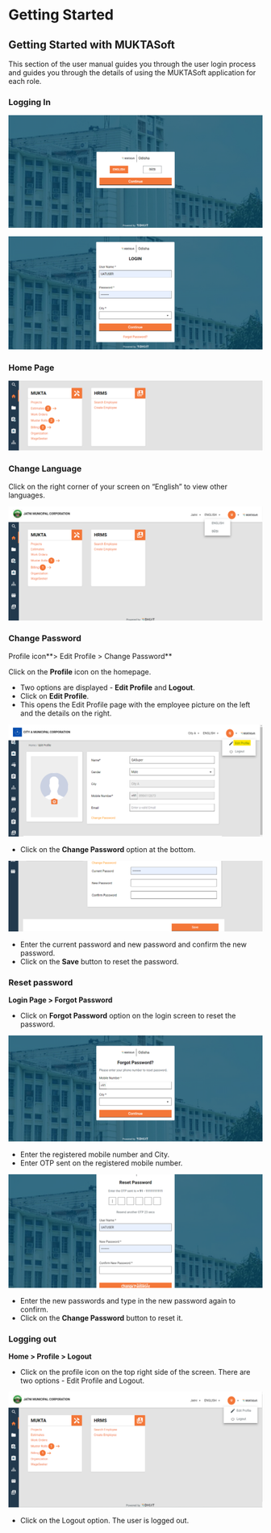 # Getting Started

## Getting Started with MUKTASoft <a href="#_25ucugk0n5t1" id="_25ucugk0n5t1"></a>

This section of the user manual guides you through the user login process and guides you through the details of using the MUKTASoft application for each role.

### Logging In <a href="#_ak2iff6svn1" id="_ak2iff6svn1"></a>

![](<../../../.gitbook/assets/0 (1).png>)

![](<../../../.gitbook/assets/1 (3).png>)

### Home Page <a href="#_y9ihxiqjb66c" id="_y9ihxiqjb66c"></a>

![](<../../../.gitbook/assets/2 (1).png>)

### Change Language <a href="#_vhz5bczfaqjw" id="_vhz5bczfaqjw"></a>

Click on the right corner of your screen on “English” to view other languages.

![](<../../../.gitbook/assets/3 (2).png>)

### Change Password <a href="#_b8qo749mn030" id="_b8qo749mn030"></a>

Profile icon**> Edit Profile > Change Password**

Click on the **Profile** icon on the homepage.

* &#x20;Two options are displayed - **Edit Profile** and **Logout**.
* Click on **Edit Profile**.
* This opens the Edit Profile page with the employee picture on the left and the details on the right.

![](<../../../.gitbook/assets/4 (3).png>)

* Click on the **Change Password** option at the bottom.

![](<../../../.gitbook/assets/5 (2).png>)

* Enter the current password and new password and confirm the new password.
* Click on the **Save** button to reset the password.

### Reset password <a href="#_c78bky4bw4uc" id="_c78bky4bw4uc"></a>

**Login Page > Forgot Password**

* Click on **Forgot Password** option on the login screen to reset the password.

![](<../../../.gitbook/assets/6 (2).png>)

* Enter the registered mobile number and City.
* Enter OTP sent on the registered mobile number.

![](<../../../.gitbook/assets/7 (1).png>)

* Enter the new passwords and type in the new password again to confirm.
* Click on the **Change Password** button to reset it.

### Logging out <a href="#_viqhetl2a1py" id="_viqhetl2a1py"></a>

**Home > Profile > Logout**

* Click on the profile icon on the top right side of the screen. There are two options - Edit Profile and Logout.

![](<../../../.gitbook/assets/8 (2).png>)

* Click on the Logout option. The user is logged out.
